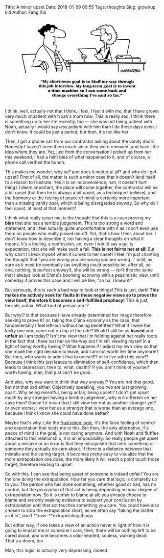 Title: A minor upset
Date: 2018-01-09 09:55
Tags: thoughts
Slug: grownup kid
Author: Feng Xia

<figure class="col l6 m6 s12">
  <img src="images/funny/interview.png"/>
</figure>

I think, well, actually not that I think, I feel, I feel it with me,
that I have grown very much impatient with Noah's mom now. This is
really sad. I think there is something up to her life recently, too
&mdash; she was not being patient with Noah, actually I would say
_less patient_ with him than I do these days even. I don't know. It
could be just a period, but then, it's not like her.

Then, I got a phone call from our contractor asking about the vanity
doors. Honestly I haven't seen them much since they were removed, and
have little idea where they are. Yet, just from the conversation I
picked up from her this weekend, I had a faint idea of what happened
to it, and of course, a phone call verified the hunch.

This makes me wonder, why so? and does it matter at all? and why do I
get upset? First of all, the matter is such a minor case that it
doesn't lend itself to a reason to frustrate. Yes it is an
inconvenience; nah, it doesn't hurt things I deem important, the place
will come together, the contractor will be a bit upset (but then he is
always a bit upset, as a technique I believe), and the _harmony_ or
the feeling of peace of mind is certainly more important than a
missing vanity door, which is being disregarded anyway. So why do I
feel upset, at least at that moment?

I think what really upset me, is the thought that this is a case
proving my **bias** that she has a terrible judgement. This is too
strong a word and statement, and I feel actually quite uncomfortable
with it as I don't even use them on people who really pissed me
off. Yet, that's how I feel, about her. I don't know how to describe
it, nor having a clear thoughts on what it means. It's a feeling, a
confession, an, even I would say a guilty expectation, that she will
make such a fall. **This is not fair to her at all**! But why can't I
check myself when it comes to her case!? I feel I'm just chanting the
thought that "you are wrong you are wrong you are wrong..." until, as
sure as it must be eventually (as anything could possibly be, after
all, no one, nothing, is perfect anyway!), she will be wrong &mdash;
isn't this the same that I always look at China's booming economy with
a pessimistic view, until someday it proves this case and I will be
like, "ah ha, I knew it!"

But seriously, this is such a bad way to look at things! This is just,
dark! **This makes me actively seek for faults in these negative views
so to prove the view itself, therefore it becomes a self-fulfilled
prophecy!** This is just, terrible, unfair. What kind of person am I?

But why!? is that because I have already determined her image
therefore seeking to prove it? or, taking the China economy as the
case, that fundamentally I feel left-out without being benefitted?
What if I were the lucky one who came out on top of the ride? Would I
still be as **biased** and **unfair** as I am today!? Isn't the view
that I'm holding against her really roots in the fact that I have lost
her on the way but I'm still viewing myself in a light of being worthy
having!? What happens if I adjust my own view so that she made the
right decision to leave, and I am not worth her time anymore!? But
then, who wants to admit that to oneself!? or to live with this view!?
Because I think this just leaves to elimination of self-confidence, which then
leads to depression, then to, what, death!? If you don't think of
yourself worth having, man, that just can't be good.

And also, why you want to think that way anyway!? You are not that
good, but not that bad either. Objectively speaking, you two are just
growing apart. Why being resentful, being unfair, being upset!? I
don't get upset much by any stranger having a terrible judgement, why
is it different on her case then? Doesn't it mean that I still view
her not as another stranger yet? or even worse, I view her as a
stranger that is worse than an average one, because I think I know she
could have done better?

Maybe that's why. Like the [frustration logic][1], it's the false
feeling of control and expectation that leads me to this. But then,
the only alternative, if a peace of mind is the goal, is not caring
anymore. And with Noah and fluffies attached to this relationship, it
is an impossibility. So really people get upset about a mistake or an error
is that they extrapolate that onto something or someone they actually
do care about. If there is a distance between that mistake and the
caring target, it becomes pretty easy to visualize that the more
extrapolation one does, the more likely it will reach a point touch
those target, therefore leading to upset.


[1]: {filename}/thoughts/age%20and%20maturity.md

So with this, I can see that being upset of someone is indeed unfair!
You are the one doing the extrapolation. How far you care that logic
is completly up to you. The person who has done something, whether
good or bad, has no control, but the _perception_ of that act is being
depending on your degree of extrapolation now. So it is unfair to
blame at all; you already choose to blame and are only seeking
evidence to support your conclusion by extrapolation until that act
touches something you care. You could have also chosen to stop the
extrapolation short, as we often say "taking the matter as it is",
don't **over-**extrapolating things.


But either way, if one takes a view of an action never in light of how
it is going to impact me or someone I care, then, there will be
nothing left to be cared about, and one becomes a cold-hearted,
souless, walking dead. That's a doom, too.

Man, this logic, is actually very depressing, indeed.
